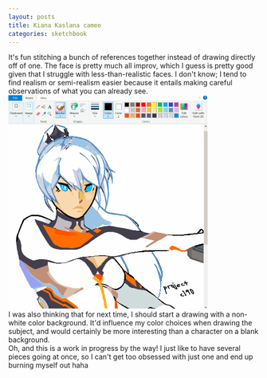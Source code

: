 ```yaml
---
layout: posts
title: Kiana Kaslana cameo
categories: sketchbook
---
```

It's fun stitching a bunch of references together instead of drawing directly off of one. The face is pretty much all improv, which I guess is pretty good given that I struggle with less-than-realistic faces. I don't know; I tend to find realism or semi-realism easier because it entails making careful observations of what you can already see.
<br><img src="/images/for-posts/wc_kiana_wip.png" width="400px">
<br>I was also thinking that for next time, I should start a drawing with a non-white color background. It'd influence my color choices when drawing the subject, and would certainly be more interesting than a character on a blank background.
<br>Oh, and this is a work in progress by the way! I just like to have several pieces going at once, so I can't get too obsessed with just one and end up burning myself out haha